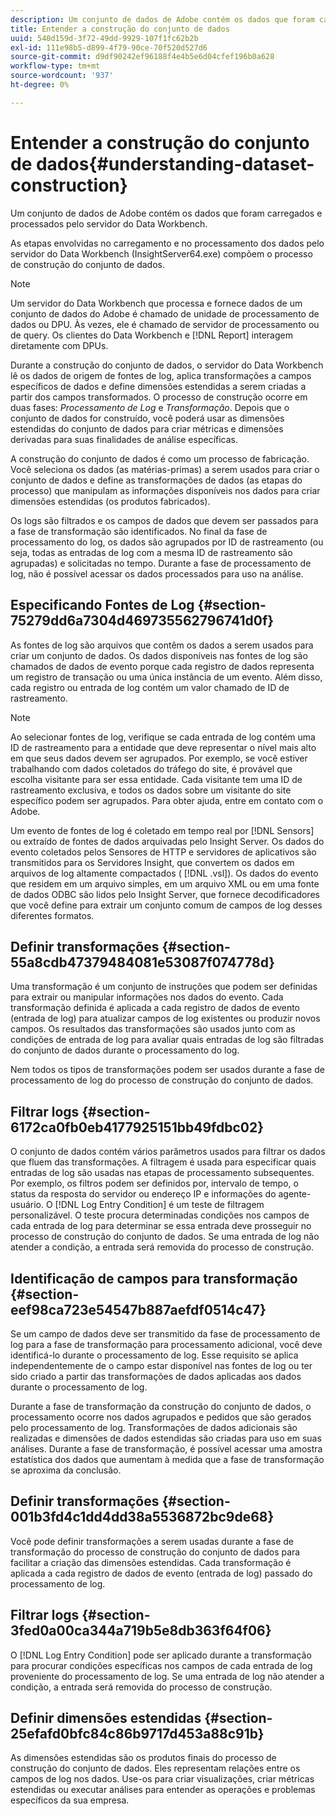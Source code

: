 ```yaml
---
description: Um conjunto de dados de Adobe contém os dados que foram carregados e processados pelo servidor do Data Workbench.
title: Entender a construção do conjunto de dados
uuid: 540d159d-3f72-49dd-9929-107f1fc62b2b
exl-id: 111e98b5-d899-4f79-90ce-70f520d527d6
source-git-commit: d9df90242ef96188f4e4b5e6d04cfef196b0a628
workflow-type: tm+mt
source-wordcount: '937'
ht-degree: 0%

---
```


# Entender a construção do conjunto de dados{#understanding-dataset-construction}

Um conjunto de dados de Adobe contém os dados que foram carregados e processados pelo servidor do Data Workbench.

As etapas envolvidas no carregamento e no processamento dos dados pelo servidor do Data Workbench (InsightServer64.exe) compõem o processo de construção do conjunto de dados.

>[!NOTE]
>
>Um servidor do Data Workbench que processa e fornece dados de um conjunto de dados do Adobe é chamado de unidade de processamento de dados ou DPU. Às vezes, ele é chamado de servidor de processamento ou de query. Os clientes do Data Workbench e [!DNL Report] interagem diretamente com DPUs.

Durante a construção do conjunto de dados, o servidor do Data Workbench lê os dados de origem de fontes de log, aplica transformações a campos específicos de dados e define dimensões estendidas a serem criadas a partir dos campos transformados. O processo de construção ocorre em duas fases: *Processamento de Log* e *Transformação*. Depois que o conjunto de dados for construído, você poderá usar as dimensões estendidas do conjunto de dados para criar métricas e dimensões derivadas para suas finalidades de análise específicas.

A construção do conjunto de dados é como um processo de fabricação. Você seleciona os dados (as matérias-primas) a serem usados para criar o conjunto de dados e define as transformações de dados (as etapas do processo) que manipulam as informações disponíveis nos dados para criar dimensões estendidas (os produtos fabricados).

<!--
c_log_proc.xml
-->

Os logs são filtrados e os campos de dados que devem ser passados para a fase de transformação são identificados. No final da fase de processamento do log, os dados são agrupados por ID de rastreamento (ou seja, todas as entradas de log com a mesma ID de rastreamento são agrupadas) e solicitadas no tempo. Durante a fase de processamento de log, não é possível acessar os dados processados para uso na análise.

## Especificando Fontes de Log {#section-75279dd6a7304d469735562796741d0f}

As fontes de log são arquivos que contêm os dados a serem usados para criar um conjunto de dados. Os dados disponíveis nas fontes de log são chamados de dados de evento porque cada registro de dados representa um registro de transação ou uma única instância de um evento. Além disso, cada registro ou entrada de log contém um valor chamado de ID de rastreamento.

>[!NOTE]
>
>Ao selecionar fontes de log, verifique se cada entrada de log contém uma ID de rastreamento para a entidade que deve representar o nível mais alto em que seus dados devem ser agrupados. Por exemplo, se você estiver trabalhando com dados coletados do tráfego do site, é provável que escolha visitante para ser essa entidade. Cada visitante tem uma ID de rastreamento exclusiva, e todos os dados sobre um visitante do site específico podem ser agrupados. Para obter ajuda, entre em contato com o Adobe.

Um evento de fontes de log é coletado em tempo real por [!DNL Sensors] ou extraído de fontes de dados arquivadas pelo Insight Server. Os dados do evento coletados pelos Sensores de HTTP e servidores de aplicativos são transmitidos para os Servidores Insight, que convertem os dados em arquivos de log altamente compactados ( [!DNL .vsl]). Os dados do evento que residem em um arquivo simples, em um arquivo XML ou em uma fonte de dados ODBC são lidos pelo Insight Server, que fornece decodificadores que você define para extrair um conjunto comum de campos de log desses diferentes formatos.

## Definir transformações {#section-55a8cdb47379484081e53087f074778d}

Uma transformação é um conjunto de instruções que podem ser definidas para extrair ou manipular informações nos dados do evento. Cada transformação definida é aplicada a cada registro de dados de evento (entrada de log) para atualizar campos de log existentes ou produzir novos campos. Os resultados das transformações são usados junto com as condições de entrada de log para avaliar quais entradas de log são filtradas do conjunto de dados durante o processamento do log.

Nem todos os tipos de transformações podem ser usados durante a fase de processamento de log do processo de construção do conjunto de dados.

## Filtrar logs {#section-6172ca0fb0eb4177925151bb49fdbc02}

O conjunto de dados contém vários parâmetros usados para filtrar os dados que fluem das transformações. A filtragem é usada para especificar quais entradas de log são usadas nas etapas de processamento subsequentes. Por exemplo, os filtros podem ser definidos por, intervalo de tempo, o status da resposta do servidor ou endereço IP e informações do agente-usuário. O [!DNL Log Entry Condition] é um teste de filtragem personalizável. O teste procura determinadas condições nos campos de cada entrada de log para determinar se essa entrada deve prosseguir no processo de construção do conjunto de dados. Se uma entrada de log não atender a condição, a entrada será removida do processo de construção.

## Identificação de campos para transformação {#section-eef98ca723e54547b887aefdf0514c47}

Se um campo de dados deve ser transmitido da fase de processamento de log para a fase de transformação para processamento adicional, você deve identificá-lo durante o processamento de log. Esse requisito se aplica independentemente de o campo estar disponível nas fontes de log ou ter sido criado a partir das transformações de dados aplicadas aos dados durante o processamento de log.

<!--
c_transformation.xml
-->

Durante a fase de transformação da construção do conjunto de dados, o processamento ocorre nos dados agrupados e pedidos que são gerados pelo processamento de log. Transformações de dados adicionais são realizadas e dimensões de dados estendidas são criadas para uso em suas análises. Durante a fase de transformação, é possível acessar uma amostra estatística dos dados que aumentam à medida que a fase de transformação se aproxima da conclusão.

## Definir transformações {#section-001b3fd4c1dd4dd38a5536872bc9de68}

Você pode definir transformações a serem usadas durante a fase de transformação do processo de construção do conjunto de dados para facilitar a criação das dimensões estendidas. Cada transformação é aplicada a cada registro de dados de evento (entrada de log) passado do processamento de log.

## Filtrar logs {#section-3fed0a00ca344a719b5e8db363f64f06}

O [!DNL Log Entry Condition] pode ser aplicado durante a transformação para procurar condições específicas nos campos de cada entrada de log proveniente do processamento de log. Se uma entrada de log não atender a condição, a entrada será removida do processo de construção.

## Definir dimensões estendidas {#section-25efafd0bfc84c86b9717d453a88c91b}

As dimensões estendidas são os produtos finais do processo de construção do conjunto de dados. Eles representam relações entre os campos de log nos dados. Use-os para criar visualizações, criar métricas estendidas ou executar análises para entender as operações e problemas específicos da sua empresa.
